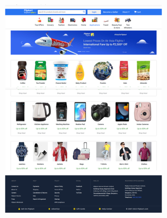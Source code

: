 <img src="./images/Readme_1.png">
<img src="./images/Readme_2.png">
<img src="./images/Readme_3.png">